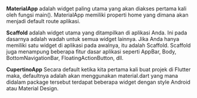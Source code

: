 **MaterialApp** adalah widget paling utama yang akan diakses pertama kali oleh fungsi main(). MaterialApp memiliki properti home yang dimana akan menjadi default route aplikasi.

**Scaffold** adalah widget utama yang ditampilkan di aplikasi Anda. Ini pada dasarnya adalah wadah untuk semua widget lainnya. Jika Anda hanya memiliki satu widget di aplikasi pada awalnya, itu adalah Scaffold. Scaffold juga menampung beberapa fitur dasar aplikasi seperti AppBar, Body, BottomNavigationBar, FloatingActionButton, dll.

**CupertinoApp**
Secara default ketika kita pertama kali buat projek di Flutter maka, defaultnya adalah akan menggunakan material.dart yang mana didalam package tersebut terdapat beberapa widget dengan style Android atau Material Design.